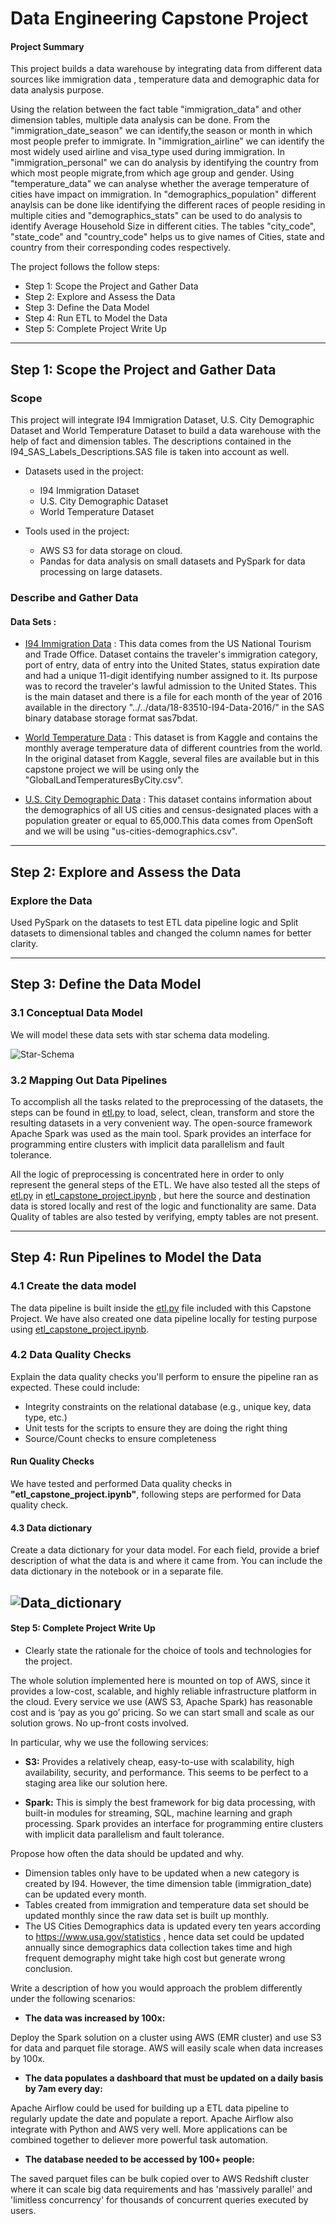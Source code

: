 # Data Engineering Capstone Project

#### Project Summary
This project builds a data warehouse by integrating data from different data sources like immigration data , temperature data and demographic data for data analysis purpose.

Using the relation between the fact table "immigration_data" and other dimension tables, multiple data analysis can be done.
From the "immigration_date_season" we can identify,the season or month in which most people prefer to immigrate.
In "immigration_airline" we can identify the most widely used airline and visa_type used during immigration.
In "immigration_personal" we can do analysis by identifying the country from which most people migrate,from which age group and gender.
Using "temperature_data" we can analyse whether the average temperature of cities have impact on immigration.
In "demographics_population" different anaylsis can be done like identifying the different races of people residing in multiple cities and
"demographics_stats" can be used to do analysis to identify Average Household Size in different cities.
The tables "city_code", "state_code" and "country_code" helps us to give names of Cities, state and country from their corresponding codes respectively.
 
The project follows the follow steps:
* Step 1: Scope the Project and Gather Data
* Step 2: Explore and Assess the Data
* Step 3: Define the Data Model
* Step 4: Run ETL to Model the Data
* Step 5: Complete Project Write Up

---

## Step 1: Scope the Project and Gather Data

### Scope
This project will integrate I94 Immigration Dataset, U.S. City Demographic Dataset and World Temperature Dataset to build a data warehouse with the help of fact and dimension tables. The descriptions contained in the I94_SAS_Labels_Descriptions.SAS file is taken into account as well.

* Datasets used in the project:
    * I94 Immigration Dataset
    * U.S. City Demographic Dataset
    * World Temperature Dataset

* Tools used in the project:
    * AWS S3 for data storage on cloud.
    * Pandas for data analysis on small datasets and PySpark for data processing on large datasets.



### Describe and Gather Data 

#### Data Sets :

* [I94 Immigration Data](https://www.trade.gov/national-travel-and-tourism-office) : 
    This data comes from the US National Tourism and Trade Office. Dataset contains the traveler's immigration category, port of entry, data of entry into the United States, status expiration date and had a unique 11-digit identifying number assigned to it. Its purpose was to record the traveler's lawful admission to the United States. This is the main dataset and there is a file for each month of the year of 2016 available in the directory "../../data/18-83510-I94-Data-2016/" in the SAS binary database storage format sas7bdat.
    
* [World Temperature Data](https://www.kaggle.com/berkeleyearth/climate-change-earth-surface-temperature-data) :
    This dataset is from Kaggle and contains the monthly average temperature data of different countries from the world. In the original dataset from Kaggle, several files are available but in this capstone project we will be using only the "GlobalLandTemperaturesByCity.csv".

* [U.S. City Demographic Data](https://public.opendatasoft.com/explore/dataset/us-cities-demographics/export/) :
    This dataset contains information about the demographics of all US cities and census-designated places with a population greater or equal to 65,000.This data comes from OpenSoft and we will be using "us-cities-demographics.csv".
---
    
## Step 2: Explore and Assess the Data
### Explore the Data 

Used PySpark on the datasets to test ETL data pipeline logic and Split datasets to dimensional tables and changed the column names for better clarity.

---

## Step 3: Define the Data Model
### 3.1 Conceptual Data Model

We will model these data sets with star schema data modeling.

![Star-Schema](images/star-schema.png)

### 3.2 Mapping Out Data Pipelines

To accomplish all the tasks related to the preprocessing of the datasets, the steps can be found in [etl.py](https://github.com/rsuwasiya17/Data-Engineering-Capstone-Project/blob/main/etl.py) to load, select, clean, transform and store the resulting datasets in a very convenient way. The open-source framework Apache Spark was used as the main tool. Spark provides an interface for programming entire clusters with implicit data parallelism and fault tolerance.

All the logic of preprocessing is concentrated here in order to only represent the general steps of the ETL. We have also tested all the steps of [etl.py](https://github.com/rsuwasiya17/Data-Engineering-Capstone-Project/blob/main/etl.py) in [etl_capstone_project.ipynb](https://github.com/rsuwasiya17/Data-Engineering-Capstone-Project/blob/main/etl_capstone_project.ipynb) , but here the source and destination data is stored locally and rest of the logic and functionality are same. Data Quality of tables are also tested by verifying, empty tables are not present.

---
## Step 4: Run Pipelines to Model the Data 
### 4.1 Create the data model

The data pipeline is built inside the [etl.py](https://github.com/rsuwasiya17/Data-Engineering-Capstone-Project/blob/main/etl.py) file included with this Capstone Project.
We have also created one data pipeline locally for testing purpose using [etl_capstone_project.ipynb](https://github.com/rsuwasiya17/Data-Engineering-Capstone-Project/blob/main/etl_capstone_project.ipynb).

### 4.2 Data Quality Checks
Explain the data quality checks you'll perform to ensure the pipeline ran as expected. These could include:
 * Integrity constraints on the relational database (e.g., unique key, data type, etc.)
 * Unit tests for the scripts to ensure they are doing the right thing
 * Source/Count checks to ensure completeness
 
#### Run Quality Checks
We have tested and performed Data quality checks in **"etl_capstone_project.ipynb"**, following steps are performed for Data quality check.

#### 4.3 Data dictionary 
Create a data dictionary for your data model. For each field, provide a brief description of what the data is and where it came from. You can include the data dictionary in the notebook or in a separate file.

![Data_dictionary](images/Data_dictionary.png)
---

#### Step 5: Complete Project Write Up
* Clearly state the rationale for the choice of tools and technologies for the project.

The whole solution implemented here is mounted on top of AWS, since it provides a low-cost, scalable, and highly reliable infrastructure platform in the cloud. Every service we use (AWS S3, Apache Spark) has reasonable cost and is ‘pay as you go’ pricing. So we can start small and scale as our solution grows. No up-front costs involved.

In particular, why we use the following services:

* __S3:__ Provides a relatively cheap, easy-to-use with scalability, high availability, security, and performance. This seems to be perfect to a staging area like our solution here.

* __Spark:__ This is simply the best framework for big data processing, with built-in modules for streaming, SQL, machine learning and graph processing. Spark provides an interface for programming entire clusters with implicit data parallelism and fault tolerance.

Propose how often the data should be updated and why.
* Dimension tables only have to be updated when a new category is created by I94. However, the time dimension table (immigration_date) can be updated every month.
* Tables created from immigration and temperature data set should be updated monthly since the raw data set is built up monthly.
* The US Cities Demographics data is updated every ten years according to https://www.usa.gov/statistics , hence data set could be updated annually since demographics data collection takes time and high frequent demography might take high cost but generate wrong conclusion.

Write a description of how you would approach the problem differently under the following scenarios:
* **The data was increased by 100x:**
 
Deploy the Spark solution on a cluster using AWS (EMR cluster) and use S3 for data and parquet file storage. AWS will easily scale when data increases by 100x.
* **The data populates a dashboard that must be updated on a daily basis by 7am every day:**
 
Apache Airflow could be used for building up a ETL data pipeline to regularly update the date and populate a report. Apache Airflow also integrate with Python and AWS very well. More applications can be combined together to deliever more powerful task automation.

* **The database needed to be accessed by 100+ people:**

The saved parquet files can be bulk copied over to AWS Redshift cluster where it can scale big data requirements and has 'massively parallel' and 'limitless concurrency' for thousands of concurrent queries executed by users.
